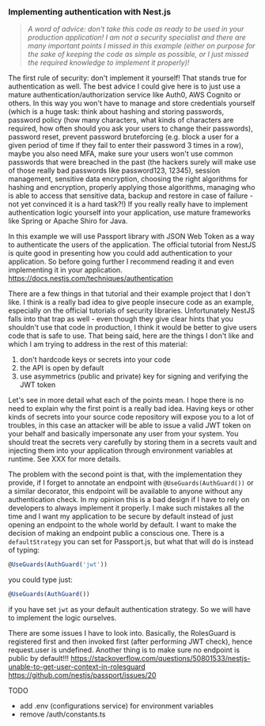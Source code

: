 ### Implementing authentication with Nest.js

> _A word of advice: don't take this code as ready to be used in your production application! I am not a security specialist and there are many important points I missed in this example (either on purpose for the sake of keeping the code as simple as possible, or I just missed the required knowledge to implement it properly)!_

The first rule of security: don't implement it yourself! That stands true for authentication as well. The best advice I could give here is to just use a mature authentication/authorization service like Auth0, AWS Cognito or others. In this way you won't have to manage and store credentials yourself (which is a huge task: think about hashing and storing passwords, password policy (how many characters, what kinds of characters are required, how often should you ask your users to change their passwords), password reset, prevent password bruteforcing (e.g. block a user for a given period of time if they fail to enter their password 3 times in a row), maybe you also need MFA, make sure your users won't use common passwords that were breached in the past (the hackers surely will make use of those really bad passwords like password123, 12345), session management, sensitive data encryption, choosing the right algorithms for hashing and encryption, properly applying those algorithms, managing who is able to access that sensitive data, backup and restore in case of failure - not yet convinced it is a hard task?!)
If you really really have to implement authentication logic yourself into your application, use mature frameworks like Spring or Apache Shiro for Java.

In this example we will use Passport library with JSON Web Token as a way to authenticate the users of the application.
The official tutorial from NestJS is quite good in presenting how you could add authentication to your application. So before going further I recommend reading it and even implementing it in your application.
https://docs.nestjs.com/techniques/authentication

There are a few things in that tutorial and their example project that I don't like. I think is a really bad idea to give people insecure code as an example, especially on the official tutorials of security libraries. Unfortunately NestJS falls into that trap as well - even though they give clear hints that you shouldn't use that code in production, I think it would be better to give users code that is safe to use. That being said, here are the things I don't like and which I am trying to address in the rest of this material:

1. don't hardcode keys or secrets into your code
1. the API is open by default
1. use asymmetrics (public and private) key for signing and verifying the JWT token

Let's see in more detail what each of the points mean. I hope there is no need to explain why the first point is a really bad idea. Having keys or other kinds of secrets into your source code repository will expose you to a lot of troubles, in this case an attacker will be able to issue a valid JWT token on your behalf and basically impersonate any user from your system. You should treat the secrets very carefully by storing them in a secrets vault and injecting them into your application through environment variables at runtime. See XXX for more details.

The problem with the second point is that, with the implementation they provide, if I forget to annotate an endpoint with `@UseGuards(AuthGuard())` or a similar decorator, this endpoint will be available to anyone without any authentication check. In my opinion this is a bad design if I have to rely on developers to always implement it properly. I make such mistakes all the time and I want my application to be secure by default instead of just opening an endpoint to the whole world by default. I want to make the decision of making an endpoint public a conscious one.
There is a `defaultStrategy` you can set for Passport.js, but what that will do is instead of typing:

```javascript
@UseGuards(AuthGuard('jwt'))
```

you could type just:

```javascript
@UseGuards(AuthGuard())
```

if you have set `jwt` as your default authentication strategy. So we will have to implement the logic ourselves.

There are some issues I have to look into. Basically, the RolesGuard is registered first and then invoked first (after performing JWT check), hence request.user is undefined. Another thing is to make sure no endpoint is public by default!!!
https://stackoverflow.com/questions/50801533/nestjs-unable-to-get-user-context-in-rolesguard
https://github.com/nestjs/passport/issues/20


TODO

- add .env (configurations service) for environment variables
- remove /auth/constants.ts
